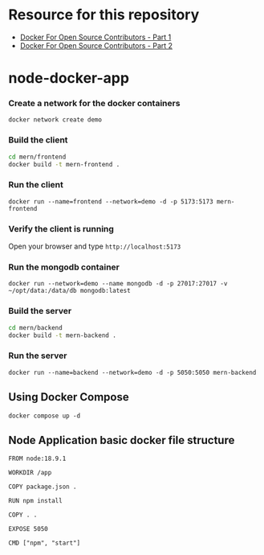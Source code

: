 # Resource for this repository

- [Docker For Open Source Contributors - Part 1](https://www.youtube.com/watch?v=31k6AtW-b3Y)
- [Docker For Open Source Contributors - Part 2](https://www.youtube.com/watch?v=xPT8mXa-sJg)
# node-docker-app

### Create a network for the docker containers

`docker network create demo`

### Build the client 

```sh
cd mern/frontend
docker build -t mern-frontend .
```

### Run the client

`docker run --name=frontend --network=demo -d -p 5173:5173 mern-frontend`

### Verify the client is running

Open your browser and type `http://localhost:5173`

### Run the mongodb container

`docker run --network=demo --name mongodb -d -p 27017:27017 -v ~/opt/data:/data/db mongodb:latest`

### Build the server

```sh
cd mern/backend
docker build -t mern-backend .
```

### Run the server

`docker run --name=backend --network=demo -d -p 5050:5050 mern-backend`

## Using Docker Compose

`docker compose up -d`

## Node Application basic docker file structure
```
FROM node:18.9.1

WORKDIR /app

COPY package.json .

RUN npm install

COPY . .

EXPOSE 5050

CMD ["npm", "start"]

```
